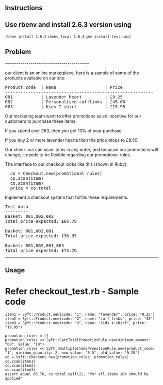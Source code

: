 ## Instructions

## Use rbenv and install 2.6.3 version using
```rbenv install 2.6.3```
```rbenv local 2.6.3```
```gem install test-unit```

## Problem

<div>
-------------------------------------------
<p>our client is an online marketplace, here is a sample of some of the products available on our site:</p>

<pre>
Product code  | Name                   | Price
----------------------------------------------------------
001           | Lavender heart         | £9.25
002           | Personalised cufflinks | £45.00
003           | Kids T-shirt           | £19.95
</pre>

<p>Our marketing team want to offer promotions as an incentive for our customers to purchase these items.</p>

<p>If you spend over £60, then you get 10% of your purchase<p>
<p>If you buy 2 or more lavender hearts then the price drops to £8.50.</p>

<p>Our check-out can scan items in any order, and because our promotions will change, it needs to be flexible regarding our promotional rules.</p>

<p>The interface to our checkout looks like this (shown in Ruby):</p>

<pre>
  co = Checkout.new(promotional_rules)
  co.scan(item)
  co.scan(item)
  price = co.total
</pre>

<p>Implement a checkout system that fulfills these requirements.</p>

<pre>
Test data
---------
Basket: 001,002,003
Total price expected: £66.78

Basket: 001,003,001
Total price expected: £36.95

Basket: 001,002,001,003
Total price expected: £73.76
</pre>
--------------------------------------------
</div>

## Usage
# Refer checkout_test.rb - Sample code
```
item1 = Syft::Product.new(code: "1", name: "lavender", price: "9.25")
item2 = Syft::Product.new(code: "2", name: "cuff links", price: "45")
item3 = Syft::Product.new(code: "3", name: "kids t-shirt", price: "19.95")

promotion_rules = []
promotion_rules << Syft::CartTotalPromotionRule.new(minimum_amount: "60", value: "10")
promotion_rules << Syft::MultipleItemsPromotionRule.new(product_code: "1", minimum_quantity: 2, new_value: "8.5", old_value: "9.25")
co = Syft::Checkout.new(promotion_rules: promotion_rules)
co.scan(item1)
co.scan(item2)
co.scan(item3)
assert_equal 66.78, co.total.ceil(2), "for all items 10% should be applied"
```
